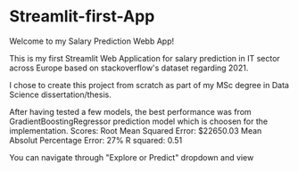 # Streamlit-first-App

Welcome to my Salary Prediction Webb App! 

This is my first Streamlit Web Application for salary prediction in IT sector across Europe based on stackoverflow's dataset regarding 2021.

I chose to create this project from scratch as part of my MSc degree in Data Science dissertation/thesis. 


After having tested a few models, the best performance was from GradientBoostingRegressor prediction model which is choosen for the implementation. 
Scores: 
Root Mean Squared Error: $22650.03
Mean Absolut Percentage Error: 27%
R squared: 0.51

You can navigate through "Explore or Predict" dropdown and view 
